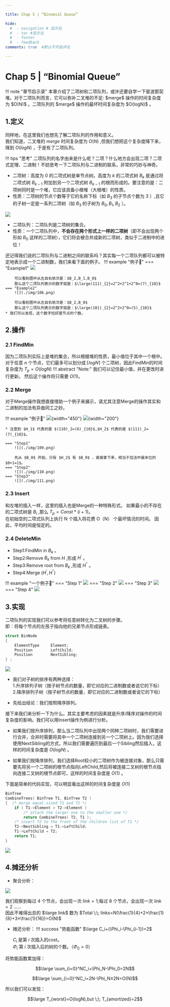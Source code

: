 ```yaml
---

title: Chap 5 | “Binomial Queue”

hide:
  #  - navigation # 显示右
  #  - toc #显示左
  #  - footer
  #  - feedback  
comments: true  #默认不开启评论

---
```

<h1 id="欢迎">Chap 5 | “Binomial Queue”</h1>
!!! note "章节启示录"
    本章介绍了二项树和二项队列，或许还要自学一下斐波那契堆。对于二项队列而言，它可以弥补二叉堆的不足: $merge$ 操作的时间复杂度为 $O(N)$ 。二项队列的 $merge$ 操作的最坏时间复杂度为 $O(logN)$ 。

## 1.定义
同样地，在这里我们也想先了解二项队列的作用和意义。  
我们知道，二叉堆的 $merge$ 时间复杂度为 $O(N)$ ,但我们想把这个复杂度降下来，降到 $O(logN)$ ，于是有了二项队列。

!!! tips "思考"
    二项队列的名字由来是什么呢？二项？什么地方会出现二项？二项式定理、二进制！不妨思考一下二项队列与二进制的联系，非常的巧妙与神奇。

* 二项树：高度为 0 的二项式树是单节点树。高度为 $k$ 的二项式树 $B_k$ 是通过将二项式树 $B_{k-1}$ 附加到另一个二项式树 $B_{k-1}$ 的根而形成的。要注意的是：二项树同时是一个堆，它应该具备小根堆（大根堆）的性质。  
* 性质：二项树的节点个数等于它的名称下标（如 $B_3$ 的子节点个数为 $3$ ）,且它的子树一定是一系列二项树（如 $B_3$ 的子树为 $B_0,B_1,B_2$ ）。

![](./img/104.png)

* 二项队列：二项队列是二项树的集合。  
* 性质：一个二项队列中，**不会存在两个形式上一样的二项树**（即不会出现两个形如 $B_0$ 这样的二项树），它们将会被合并成新的二项树，类似于二进制中的进位！  


还记得我们说的二项队列与二进制之间的联系吗？其实每一个二项队列都可以被特定地表示成一个二进制数，我们来看下面的例子。
!!! example "例子🌰"
    === "Example1"
        ![](./img/105.png)  

        可以看到图中从左自右依次是：$B_2,B_1,B_0$  
        那么这个二项队列表示的数字就是：$\large(111)_{2}=2^2+2^1+2^0=(7)_{10}$
    === "Example2"
        ![](./img/106.png)

        可以看到图中从左自右依次是：$B_2,B_0$
        那么这个二项队列表示的数字就是：$\large(101)_{2}=2^2+2^0=(5)_{10}$
    * 我们可以发现，这个数字恰好是节点的个数。
## 2.操作
### 2.1 FindMin
因为二项队列实际上是堆的集合，所以根据堆的性质，最小值位于其中一个根中。对于任意 $n$ 个节点，它们最多可以划分成 $\lceil logN \rceil$ 个二项树，因此FindMin的时间复杂度为 $T_p=O(logN)$
!!! abstract "Note:"
    我们可以记住最小值，并在更改时进行更新。 然后这个操作将只需要 $O(1)$。

### 2.2 Merge
对于Merge操作我想直接借助一个例子来展示，请尤其注意Merge的操作其实和二进制的加法有异曲同工之妙。

!!! example "例子🌰"
    ![](./img/107.png){width="450"}
    ![](./img/108.png){width="200"}

    * 注意到 $H_1$ 代表的是 $(110)_2=(6)_{10}$,$H_2$ 代表的是 $(111)_2=(7)_{10}$。
    
    === "Step1"
        ![](./img/109.png)  

        先从 $B_0$ 开始，只有 $H_2$ 有 $B_0$ ，直接拿下来，相当于加法中最末位的 $0+1=1$。
    === "Step2"
        ![](./img/110.png)
    === "Step3"
        ![](./img/111.png)

### 2.3 Insert
和左堆的插入一样，这里的插入也是Merge的一种特殊形式。
如果最小的不存在的二项式树是 $B_i$ ,那么 $T_p=Const*(i+1)$。  
在初始空的二项式队列上执行 N 个插入将花费 O（N） 个最坏情况的时间。 因此，平均时间是恒定的。
### 2.4 DeleteMin
* Step1:FindMin in $B_k$ 。
* Step2:Remove $B_k$ from $H$ ,形成 $H^{\prime}$ 。
* Step3:Remove root from $B_k$ ,形成 $H^{\prime\prime}$ 。
* Step4:Merge $(H^{\prime},H^{\prime\prime})$

!!! example "一个例子🌰"
    === "Step 1"
        ![](./img/112.png)
    === "Step 2"
        ![](./img/113.png)
    === "Step 3"
        ![](./img/114.png)
    === "Step 4"
        ![](./img/115.png)
## 3.实现
二项队列的实现我们可以参考将任意树转化为二叉树的步骤。  
即：将每个节点的左孩子指向他的兄弟节点形成链表。
```C
struct BinNode 
{ 
    ElementType	    Element;
    Position	    LeftChild;
    Position 	    NextSibling;
} ;
```
![](./img/116.png)  

* 我们对子树的排序有两种选择：  
1.升序排列子树（按子树节点的数量，即它对应的二进制数或者说它的下标）  
2.降序排列子树（按子树节点的数量，即它对应的二进制数或者说它的下标）  

* 先给出结论：我们按照降序排列。

接下来我们来分析一下为什么。其实主要考虑的因素就是升序/降序对操作的时间复杂度的影响。我们可以用Insert操作为例进行分析。 

* 如果我们按升序排列，那么当二项队列中出现两个同种二项树时，我们需要进行合并，合并时需要将其中一个二项树连接到另一个二项树上。因为我们选择使用NextSibling的方式，所以我们需要遍历到最后一个Sibling然后插入，这样的时间复杂度是 $O(logN)$ 。 

* 如果我们按降序排列，我们选择Root较小的二项树作为被连接对象，那么只需要先将另一个二项树的根节点指向LeftChild,然后将被连接二叉树的根节点指向连接二叉树的根节点即可，这样的时间复杂度是 $O(1)$ 。

下面是简单的代码实现，可以明显看出这样的时间复杂度是 $O(1)$
```C
BinTree
CombineTrees( BinTree T1, BinTree T2 )
{  /* merge equal-sized T1 and T2 */
    if ( T1->Element > T2->Element )
        /* attach the larger one to the smaller one */
        return CombineTrees( T2, T1 );
    /* insert T2 to the front of the children list of T1 */
    T2->NextSibling = T1->LeftChild;
    T1->LeftChild = T2;
    return T1;
}
```
![](./img/117.png)

## 4.摊还分析
* 聚合分析：   
 
![](./img/118.png)  

我们观察到每过 $4$ 个节点，会出现一次 $link=1$;每过 $8$ 个节点，会出现一次 $link=2$ ……  
因此不难得出总的 $\large link$ 数为 $Total \;\; links=N(\frac{1}{4}+2×\frac{1}{8}+3×\frac{1}{16})=O(N)$

* 摊还分析：
!!! success "势能函数"
    $\large C_i+(\Phi_i-\Phi_{i-1})=2$   
       
    $C_i$ 是第 $i$ 次插入的cost。  
    $\Phi_i$ 第 $i$ 次插入后的树的个数。（$\Phi_0=0$）
    
将势能函数累加得： 

$$\large \sum_{i=0}^NC_i+\Phi_N-\Phi_0=2N$$  

$$\large \sum_{i=0}^NC_i=2N-\Phi_N≤2N=O(N)$$

所以我们可以发现：

$$\large T_{worst}=O(logN),but \;\; T_{amortized}=2$$
